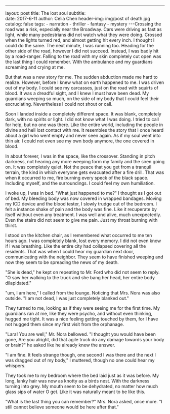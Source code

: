 ---
layout:     post
title:      The lost soul
subtitle:   
date:       2017-6-11
author:     Celia Chen
header-img: img/post of death.jpg
catalog: false
tags:
    - narration
    - thriller
    - fantasy
    - mystery
---Crossing the road was a risk, especially near the Broadway. Cars were driving as fast as light, while many pedestrians did not watch what they were doing. Crossed when the lights turned red, and almost getting hit every inch. I thought I could do the same. The next minute, I was running too. Heading for the other side of the road, however I did not succeed. Instead, I was badly hit by a road-ranger. Falling to the road with my skin completely cut open was the last thing I could remember. With the ambulance and my guardians screaming and crying at me.

But that was a new story for me. The sudden abduction made me hard to realize. However, before I knew what on earth happened to me. I was driven out of my body. I could see my carcasses, just on the road with squirts of blood. It was a dreadful sight, and I knew I must have been dead. My guardians weeping so much, on the side of my body that I could feel their excruciating. Nevertheless I could not shout or call.

Soon I landed inside a completely different space. It was blank, completely dark, with no spirits or light. I did not know what I was doing. I tried to call for help, but no one was there. Like the entire world, including the people in divine and hell lost contact with me. It resembles the story that I once heard about a girl who went empty and never seen again. As if my soul went into thin air. I could not even see my own body anymore, the one covered in blood.

In about forever, I was in the space, like the crossover. Standing in pitch darkness, not hearing any more weeping form my family and the siren going on. It was completely quiet. Not the peace that you get from a tranquil terrain, the kind in which everyone gets evacuated after a fire drill. That was when it occurred to me, fire burning every speck of the black space. Including myself, and the surroundings. I could feel my own humiliation.

I woke up, I was in bed. "What just happened to me?" I thought as I got out of bed. My bleeding body was now covered in wrapped bandages. Moving my ICD device and the blood tester, I slowly trudge out of the bedroom. I felt a instance shake of pain and the body was fine. Like it recuperate by itself without even any treatment. I was well and alive, much unexpectedly. Even the stairs did not seem to give me pain. Just my throat burning with thirst.

I stood on the kitchen chair, as I remembered what occurred to me ten hours ago. I was completely blank, lost every memory. I did not even know if I was breathing. Like the entire city had collapsed covering all the residents.
That was when I could hear my guardian next door, communicating with the neighbor. They seem to have finished weeping and now they seem to be spreading the news of my death.

"She is dead," he kept on repeating to Mr. Ford who did not seem to reply. "O saw her walking to the truck and she bang her head, her entire body dilapidated."

"um, I am here," I called from the lounge. Noticing that Mrs. Nora was also outside. "I am not dead, I was just completely blanked out."

They turned to me, looking as if they were seeing me for the first time. My guardians ran at me, like they were psycho, and without even thinking, hugged me tight. It was a nice feeling getting touched by them, for I have not hugged them since my first visit from the orphanage.

"Lara! You are well," Mr. Nora bellowed. "I thought you would have been gone, Are you alright, did that agile truck do any damage towards your body or brain?" he asked like he already knew the answer.

"I am fine. It feels strange though, one second I was there and the next I was dragged out of my body," I muttered, though no one could hear my whispers.

They took me to my bedroom where the bed laid just as it was before. My long, lanky hair was now as knotty as a birds nest. With the darkness turning into grey. My mouth seem to be dehydrated, no matter how much glass sips of water O get. Like it was naturally meant to be like this.

"What is the last thing you can remember?" Mrs. Nora asked, once more. "I still cannot believe someone would be here after that."